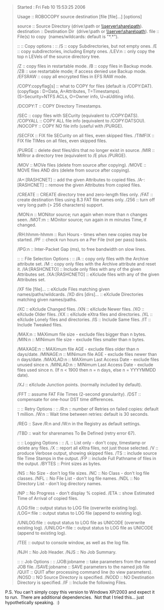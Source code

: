 > 
> Started : Fri Feb 10 15:53:25 2006
> 
> Usage :: ROBOCOPY source destination \[file \[file\]...\] \[options\]
> 
> source :: Source Directory (drive:\\path or [\\\\server\\share\\path](file://server/share/path)). destination :: Destination Dir  (drive:\\path or [\\\\server\\share\\path](file://server/share/path)). file :: File(s) to copy  (names/wildcards: default is "\*.\*").
> 
> :: :: Copy options : :: /S :: copy Subdirectories, but not empty ones. /E :: copy subdirectories, including Empty ones. /LEV:n :: only copy the top n LEVels of the source directory tree.
> 
> /Z :: copy files in restartable mode. /B :: copy files in Backup mode. /ZB :: use restartable mode; if access denied use Backup mode. /EFSRAW :: copy all encrypted files in EFS RAW mode.
> 
> /COPY:copyflag\[s\] :: what to COPY for files (default is /COPY:DAT). (copyflags : D=Data, A=Attributes, T=Timestamps). (S=Security=NTFS ACLs, O=Owner info, U=aUditing info).
> 
> /DCOPY:T :: COPY Directory Timestamps.
> 
> /SEC :: copy files with SECurity (equivalent to /COPY:DATS). /COPYALL :: COPY ALL file info (equivalent to /COPY:DATSOU). /NOCOPY :: COPY NO file info (useful with /PURGE).
> 
> /SECFIX :: FIX file SECurity on all files, even skipped files. /TIMFIX :: FIX file TIMes on all files, even skipped files.
> 
> /PURGE :: delete dest files/dirs that no longer exist in source. /MIR :: MIRror a directory tree (equivalent to /E plus /PURGE).
> 
> /MOV :: MOVe files (delete from source after copying). /MOVE :: MOVE files AND dirs (delete from source after copying).
> 
> /A+:\[RASHCNET\] :: add the given Attributes to copied files. /A-:\[RASHCNET\] :: remove the given Attributes from copied files.
> 
> /CREATE :: CREATE directory tree and zero-length files only. /FAT :: create destination files using 8.3 FAT file names only. /256 :: turn off very long path (> 256 characters) support.
> 
> /MON:n :: MONitor source; run again when more than n changes seen. /MOT:m :: MOnitor source; run again in m minutes Time, if changed.
> 
> /RH:hhmm-hhmm :: Run Hours - times when new copies may be started. /PF :: check run hours on a Per File (not per pass) basis.
> 
> /IPG:n :: Inter-Packet Gap (ms), to free bandwidth on slow lines.
> 
> :: :: File Selection Options : :: /A :: copy only files with the Archive attribute set. /M :: copy only files with the Archive attribute and reset it. /IA:\[RASHCNETO\] :: Include only files with any of the given Attributes set. /XA:\[RASHCNETO\] :: eXclude files with any of the given Attributes set.
> 
> /XF file \[file\]... :: eXclude Files matching given names/paths/wildcards. /XD dirs \[dirs\]... :: eXclude Directories matching given names/paths.
> 
> /XC :: eXclude Changed files. /XN :: eXclude Newer files. /XO :: eXclude Older files. /XX :: eXclude eXtra files and directories. /XL :: eXclude Lonely files and directories. /IS :: Include Same files. /IT :: Include Tweaked files.
> 
> /MAX:n :: MAXimum file size - exclude files bigger than n bytes. /MIN:n :: MINimum file size - exclude files smaller than n bytes.
> 
> /MAXAGE:n :: MAXimum file AGE - exclude files older than n days/date. /MINAGE:n :: MINimum file AGE - exclude files newer than n days/date. /MAXLAD:n :: MAXimum Last Access Date - exclude files unused since n. /MINLAD:n :: MINimum Last Access Date - exclude files used since n. (If n < 1900 then n = n days, else n = YYYYMMDD date).
> 
> /XJ :: eXclude Junction points. (normally included by default).
> 
> /FFT :: assume FAT File Times (2-second granularity). /DST :: compensate for one-hour DST time differences.
> 
> :: :: Retry Options : :: /R:n :: number of Retries on failed copies: default 1 million. /W:n :: Wait time between retries: default is 30 seconds.
> 
> /REG :: Save /R:n and /W:n in the Registry as default settings.
> 
> /TBD :: wait for sharenames To Be Defined (retry error 67).
> 
> :: :: Logging Options : :: /L :: List only - don't copy, timestamp or delete any files. /X :: report all eXtra files, not just those selected. /V :: produce Verbose output, showing skipped files. /TS :: include source file Time Stamps in the output. /FP :: include Full Pathname of files in the output. /BYTES :: Print sizes as bytes.
> 
> /NS :: No Size - don't log file sizes. /NC :: No Class - don't log file classes. /NFL :: No File List - don't log file names. /NDL :: No Directory List - don't log directory names.
> 
> /NP :: No Progress - don't display % copied. /ETA :: show Estimated Time of Arrival of copied files.
> 
> /LOG:file :: output status to LOG file (overwrite existing log). /LOG+:file :: output status to LOG file (append to existing log).
> 
> /UNILOG:file :: output status to LOG file as UNICODE (overwrite existing log). /UNILOG+:file :: output status to LOG file as UNICODE (append to existing log).
> 
> /TEE :: output to console window, as well as the log file.
> 
> /NJH :: No Job Header. /NJS :: No Job Summary.
> 
> :: :: Job Options : :: /JOB:jobname :: take parameters from the named JOB file. /SAVE:jobname :: SAVE parameters to the named job file /QUIT :: QUIT after processing command line (to view parameters). /NOSD :: NO Source Directory is specified. /NODD :: NO Destination Directory is specified. /IF :: Include the following Files.

P.S. You can't simply copy this version to Windows XP/2003 and expect it to run.  There are additional dependencies.  Not that I tried this... just hypothetically speaking.  :)
